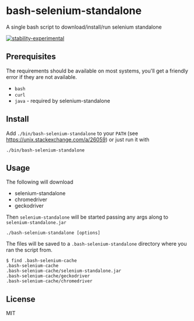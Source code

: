 # bash-selenium-standalone
A single bash script to download/install/run selenium standalone

[![stability-experimental](https://img.shields.io/badge/stability-experimental-orange.svg)][stability]

[stability]:   https://github.com/orangemug/stability-badges#experimental


## Prerequisites
The requirements should be available on most systems, you'll get a friendly error if they are not available.

 - `bash`
 - `curl`
 - `java` - required by selenium-standalone



## Install
Add `./bin/bash-selenium-standalone` to your `PATH` (see <https://unix.stackexchange.com/a/26059>) or just run it with

```
./bin/bash-selenium-standalone
```


## Usage
The following will download

 - selenium-standalone
 - chromedriver
 - geckodriver

Then `selenium-standalone` will be started passing any args along to `selenium-standalone.jar`

```
./bash-selenium-standalone [options]
```

The files will be saved to a `.bash-selenium-standalone` directory where you ran the script from.

```
$ find .bash-selenium-cache
.bash-selenium-cache
.bash-selenium-cache/selenium-standalone.jar
.bash-selenium-cache/geckodriver
.bash-selenium-cache/chromedriver
```

## License
MIT
